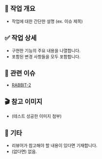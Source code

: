## 📌 작업 개요
- 작업에 대한 간단한 설명 (ex. 이슈 제목)

## ✅ 작업 상세
- 구현한 기능의 주요 내용을 나열합니다.
- 포함된 변경 사항들을 모두 포함합니다.

## 🎫 관련 이슈
- [RABBIT-2](https://dssw5.atlassian.net/browse/RABBIT-2)

## 🎬 참고 이미지
- (테스트 성공한 이미지 첨부)

## 📎 기타
- 리뷰어가 참고해야 할 내용이 있다면 기재합니다.
- (없다면) 없음.